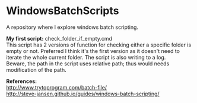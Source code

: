 # WindowsBatchScripts
A repository where I explore windows batch scripting. <br/>

**My first script:** check_folder_if_empty.cmd<br/>
This script has 2 versions of function for checking either a specific folder is empty or not. Preferred I think it's the first version as it doesn't need to iterate the whole current folder. The script is also writing to a log.<br/>
Beware, the path in the script uses relative path; thus would needs modification of the path.<br/> 

**References:** <br/>
http://www.trytoprogram.com/batch-file/ <br/>
http://steve-jansen.github.io/guides/windows-batch-scripting/
